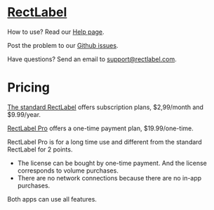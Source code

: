 # [RectLabel](https://rectlabel.com)
How to use? Read our [Help page](https://rectlabel.com/help/).

Post the problem to our [Github issues](https://github.com/ryouchinsa/Rectlabel-support/issues).

Have questions? Send an email to support@rectlabel.com.

# Pricing

[The standard RectLabel](https://apps.apple.com/app/id1210181730) offers subscription plans, $2,99/month and $9.99/year.

[RectLabel Pro](https://apps.apple.com/app/id1490990105) offers a one-time payment plan, $19.99/one-time.

RectLabel Pro is for a long time use and different from the standard RectLabel for 2 points.
- The license can be bought by one-time payment. And the license corresponds to volume purchases.
- There are no network connections because there are no in-app purchases.

Both apps can use all features.
